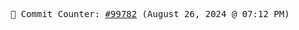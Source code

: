 <p align="center">
    <samp>
        📮 Commit Counter: <a href="https://github.com/Javascript-void0/Javascript-void0/commits/main">#99782</a> (August 26, 2024 @ 07:12 PM)
    </samp>
</p>